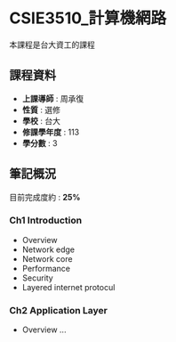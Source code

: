 # CSIE3510_計算機網路

本課程是台大資工的課程    

## 課程資料  

+ **上課導師** : 周承復  
+ **性質** : 選修
+ **學校** : 台大 
+ **修課學年度** : 113  
+ **學分數** : 3  

## 筆記概況  
目前完成度約 : **25%** 
  
### Ch1 Introduction  
- Overview  
- Network edge  
- Network core  
- Performance  
- Security  
- Layered internet protocul  
 
### Ch2 Application Layer  
- Overview
...